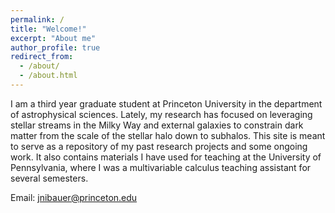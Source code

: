 ```yaml
---
permalink: /
title: "Welcome!"
excerpt: "About me"
author_profile: true
redirect_from: 
  - /about/
  - /about.html
---
```

I am a third year graduate student at Princeton University in the department of astrophysical sciences. Lately, my research has focused on leveraging stellar streams in the Milky Way and external galaxies to constrain dark matter from the scale of the stellar halo down to subhalos. This site is meant to serve as a repository of my past research projects and some ongoing work. It also contains materials I have used for teaching at the University of Pennsylvania, where I was a multivariable calculus teaching assistant for several semesters. 

Email: jnibauer@princeton.edu
